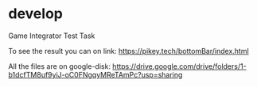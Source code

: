 # develop
Game Integrator Test Task


To see the result you can on link:
https://pikey.tech/bottomBar/index.html


All the files are on google-disk:
https://drive.google.com/drive/folders/1-b1dcfTM8uf9yiJ-oC0FNgqyMReTAmPc?usp=sharing
